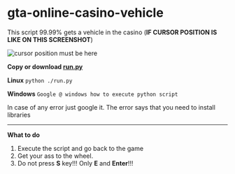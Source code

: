 # gta-online-casino-vehicle
This script 99.99% gets a vehicle in the casino (**IF CURSOR POSITION IS LIKE ON THIS SCREENSHOT**)

![cursor position must be here](https://src.telonko.com/160520-cc31d0.png)

**Copy or download [run.py](https://github.com/Telonko/gta-online-casino-vehicle/blob/master/run.py)**

**Linux**
``python ./run.py``

**Windows**
``Google @ windows how to execute python script``

In case of any error just google it. The error says that you need to install libraries 

-----------------------

**What to do**

1. Execute the script and go back to the game
2. Get your ass to the wheel.
3. Do not press **S** key!!! Only **E** and **Enter**!!!
